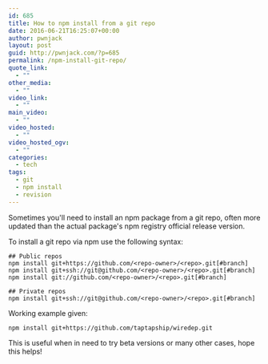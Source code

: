 ```yaml
---
id: 685
title: How to npm install from a git repo
date: 2016-06-21T16:25:07+00:00
author: pwnjack
layout: post
guid: http://pwnjack.com/?p=685
permalink: /npm-install-git-repo/
quote_link:
  - ""
other_media:
  - ""
video_link:
  - ""
main_video:
  - ""
video_hosted:
  - ""
video_hosted_ogv:
  - ""
categories:
  - tech
tags:
  - git
  - npm install
  - revision
---
```

Sometimes you'll need to install an npm package from a git repo, often more updated than the actual package's npm registry official release version.

To install a git repo via npm use the following syntax:

    ## Public repos
    npm install git+https://github.com/<repo-owner>/<repo>.git[#branch]
    npm install git+ssh://git@github.com/<repo-owner>/<repo>.git[#branch]
    npm install git://github.com/<repo-owner>/<repo>.git[#branch]

    ## Private repos
    npm install git+ssh://git@github.com/<repo-owner>/<repo>.git[#branch]

Working example given:

    npm install git+https://github.com/taptapship/wiredep.git

This is useful when in need to try beta versions or many other cases, hope this helps!